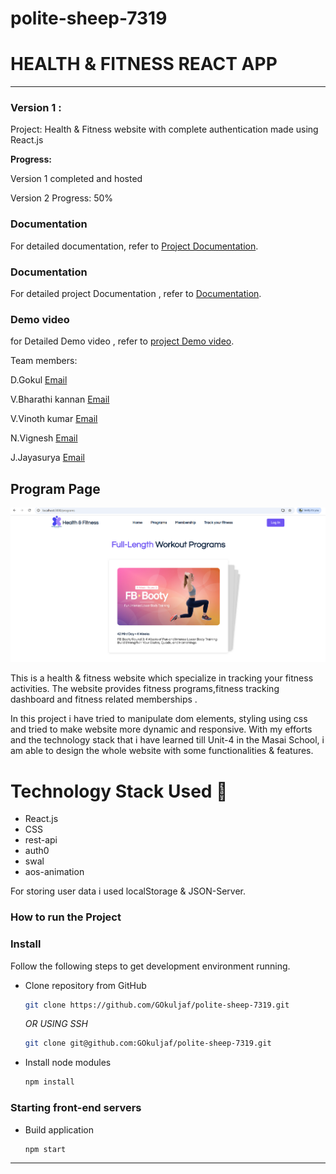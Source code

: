 # polite-sheep-7319

# HEALTH & FITNESS REACT APP

-----
### Version 1 : 
Project: Health & Fitness website with complete authentication made using React.js

**Progress:**

Version 1 completed and hosted

Version 2 Progress: 50%

### Documentation
For detailed documentation, refer to [Project Documentation](https://drive.google.com/drive/folders/1dxOgqQFZUo4aNB_oHbcYIIZzKJpx_Pgs?usp=sharing).

### Documentation
For detailed project Documentation , refer to [Documentation](https://docs.google.com/document/d/1L_qhbq3FmtcGoNzo9Anen-tHnFSt75--/edit?usp=sharing&ouid=112847039306886690519&rtpof=true&sd=true).

### Demo video
for Detailed Demo video , refer to [project Demo video](https://drive.google.com/file/d/1FjcMCRR1bCbAUT1oEg0-tgivoXI6ZhmN/view?usp=sharing).

Team members:

D.Gokul
[Email](gokul241810@gmail.com)

V.Bharathi kannan
[Email](chillchinni24@gmail.com)

V.Vinoth kumar
[Email](vinothv2003@gmail.com)

N.Vignesh
[Email](vigneshnarayanan1711@gmail.com)

J.Jayasurya
[Email](jayasuryaa049@gmail.com)


## Program Page
![TrackDataPage](https://github.com/GOkuljaf/fitflex/blob/main/src/assets/img/program.png)

This is a health & fitness website which specialize in tracking your fitness activities. The website provides fitness programs,fitness tracking dashboard and fitness related memberships .

In this project i have tried to manipulate dom elements, styling using css and tried to make website more dynamic and responsive. With my efforts and the technology stack that i have learned till Unit-4 in the Masai School, i am able to design the whole website with some functionalities & features.


# Technology Stack Used 🌟
* React.js
* CSS
* rest-api
* auth0
* swal
* aos-animation

For storing user data i used localStorage & JSON-Server.

### How to run the Project
### Install

Follow the following steps to get development environment running.

* Clone repository from GitHub

  ```bash
  git clone https://github.com/GOkuljaf/polite-sheep-7319.git
  ```

   _OR USING SSH_

  ```bash
  git clone git@github.com:GOkuljaf/polite-sheep-7319.git
  ```

* Install node modules

   ```bash
   npm install
   ```


### Starting front-end servers

* Build application

  ```bash
  npm start
  ```
---
